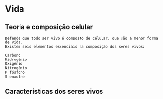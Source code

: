 # Vida
## Teoria e composição celular
    Defende que todo ser vivo é composto de célular, que são a menor forma de vida.
    Existem seis elementos essenciais na composição dos seres vivos:
    
    Carbono
    Hidrogênio
    Oxigênio
    Nitrogênio
    P fósforo
    S enxofre

## Características dos seres vivos
    